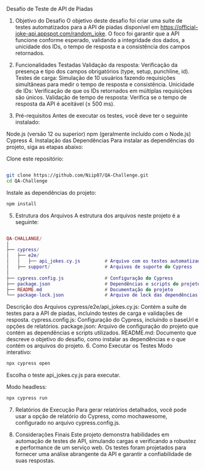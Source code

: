 Desafio de Teste de API de Piadas

1. Objetivo do Desafio
   O objetivo deste desafio foi criar uma suíte de testes automatizados para a API de piadas disponível em https://official-joke-api.appspot.com/random_joke. O foco foi garantir que a API funcione conforme esperado, validando a integridade dos dados, a unicidade dos IDs, o tempo de resposta e a consistência dos campos retornados.

2. Funcionalidades Testadas
   Validação da resposta: Verificação da presença e tipo dos campos obrigatórios (type, setup, punchline, id).
   Testes de carga: Simulação de 10 usuários fazendo requisições simultâneas para medir o tempo de resposta e consistência.
   Unicidade de IDs: Verificação de que os IDs retornados em múltiplas requisições são únicos.
   Validação de tempo de resposta: Verifica se o tempo de resposta da API é aceitável (≤ 500 ms).
3. Pré-requisitos
   Antes de executar os testes, você deve ter o seguinte instalado:

Node.js (versão 12 ou superior)
npm (geralmente incluído com o Node.js)
Cypress 4. Instalação das Dependências
Para instalar as dependências do projeto, siga as etapas abaixo:

Clone este repositório:

```bash

git clone https://github.com/Niip07/QA-Challenge.git
cd QA-Challenge
```

Instale as dependências do projeto:

```bash
npm install
```

5. Estrutura dos Arquivos
   A estrutura dos arquivos neste projeto é a seguinte:

```lua

QA-CHALLANGE/
│
├── cypress/
│   ├── e2e/
│   │   ├── api_jokes.cy.js         # Arquivo com os testes automatizados
│   ├── support/                    # Arquivos de suporte do Cypress
│
├── cypress.config.js               # Configuração do Cypress
├── package.json                    # Dependências e scripts do projeto
├── README.md                       # Documentação do projeto
└── package-lock.json               # Arquivo de lock das dependências
```

Descrição dos Arquivos
cypress/e2e/api_jokes.cy.js: Contém a suíte de testes para a API de piadas, incluindo testes de carga e validações de resposta.
cypress.config.js: Configuração do Cypress, incluindo o baseUrl e opções de relatórios.
package.json: Arquivo de configuração do projeto que contém as dependências e scripts utilizados.
README.md: Documento que descreve o objetivo do desafio, como instalar as dependências e o que contém os arquivos do projeto. 6. Como Executar os Testes
Modo interativo:

```bash
npx cypress open
```

Escolha o teste api_jokes.cy.js para executar.

Modo headless:

```bash
npx cypress run
```

7. Relatórios de Execução
   Para gerar relatórios detalhados, você pode usar a opção de relatório do Cypress, como mochawesome, configurado no arquivo cypress.config.js.

8. Considerações Finais
   Este projeto demonstra habilidades em automação de testes de API, simulando cargas e verificando a robustez e performance de um serviço web. Os testes foram projetados para fornecer uma análise abrangente da API e garantir a confiabilidade de suas respostas.

